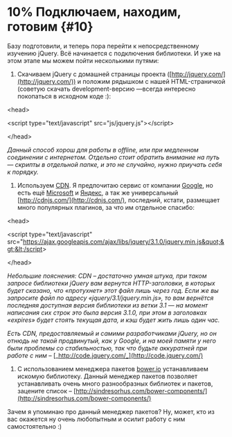 # 10% Подключаем, находим, готовим {#10}

Базу подготовили, и теперь пора перейти к непосредственному изучению jQuery. Всё начинается с подключения библиотеки. И уже на этом этапе мы можем пойти несколькими путями:

1.  Скачиваем jQuery с домашней страницы проекта ([http://jquery.com/](http://jquery.com/)) и положим рядышком с нашей HTML-страничкой (советую скачать development-версию —всегда интересно покопаться в исходном коде :):

&lt;head&gt;

&lt;script type=&quot;text/javascript&quot; src=&quot;js/jquery.js&quot;&gt;&lt;/script&gt;

&lt;/head&gt;

_Данный способ хорош для работы в offline, или при медленном соединении с интернетом. Отдельно стоит обратить внимание на путь — скрипты в отдельной папке, и это не случайно, нужно приучать себя к порядку._

1.  Используем [CDN](http://ru.wikipedia.org/wiki/Content_Delivery_Network). Я предпочитаю сервис от компании [Google](https://developers.google.com/speed/libraries/), но есть ещё [Microsoft](https://docs.microsoft.com/en-us/aspnet/ajax/cdn/overview) и [Яндекс](https://tech.yandex.ru/jslibs/), а так же универсальный [http://cdnjs.com/](http://cdnjs.com/), последний, кстати, размещает много популярных плагинов, за что им отдельное спасибо:

&lt;head&gt;

&lt;script type=&quot;text/javascript&quot; src=&quot;https://ajax.googleapis.com/ajax/libs/jquery/3.1.0/jquery.min.js&quot;&gt;&lt;/script&gt;

&lt;/head&gt;

_Небольшие пояснения: CDN – достаточно умная штука, при таком запросе библиотеки jQuery вам вернутся HTTP-заголовки, в которых будет сказано, что «протухнет» этот файл лишь через год. Если же вы запросите файл по адресу «jquery/3.1/jquery.min.js», то вам вернётся последняя доступная версия библиотеки из ветки 3.1 — на момент написания сих строк это была версия 3.1.0, при этом в заголовках «expires» будет стоять текущая дата, и кэш будет жить лишь один час._

_Есть CDN, предоставляемый и самими разработчиками jQuery, но он отнюдь не такой продвинутый, как у Google, и на моей памяти у него были проблемы со стабильностью, так что будьте аккуратней при работе с ним –_ [_http://code.jquery.com/_](http://code.jquery.com/)

1.  С использованием менеджера пакетов [bower.io](http://bower.io/) устанавливаем искомую библиотеку. Данный менеджер пакетов позволяет устанавливать очень много разнообразных библиотек и пакетов, зацените список – [http://sindresorhus.com/bower-components/](http://sindresorhus.com/bower-components/)

Зачем я упоминаю про данный менеджер пакетов? Ну, может, кто из вас окажется ну очень любопытным и осилит работу с ним самостоятельно :)